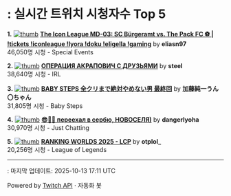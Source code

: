 # : 실시간 트위치 시청자수 Top 5

**1.** [![thumb](https://static-cdn.jtvnw.net/previews-ttv/live_user_eliasn97-320x180.jpg)](https://twitch.tv/eliasn97)
**[The Icon League MD-03: SC Bürgeramt vs. The Pack FC ⚽ | !tickets !iconleague !lyora !doku !eligella !gaming](https://twitch.tv/eliasn97)** by **eliasn97**<br>46,050명 시청  - Special Events

**2.** [![thumb](https://static-cdn.jtvnw.net/previews-ttv/live_user_steel-320x180.jpg)](https://twitch.tv/steel)
**[ОПЕРАЦИЯ АКРАПОВИЧ С ДРУЗЬЯМИ](https://twitch.tv/steel)** by **steel**<br>38,640명 시청  - IRL

**3.** [![thumb](https://static-cdn.jtvnw.net/previews-ttv/live_user_kato_junichi0817-320x180.jpg)](https://twitch.tv/加藤純一うん〇ちゃん)
**[BABY STEPS 全クリまで絶対やめない男 最終回](https://twitch.tv/加藤純一うん〇ちゃん)** by **加藤純一うん〇ちゃん**<br>31,805명 시청  - Baby Steps

**4.** [![thumb](https://static-cdn.jtvnw.net/previews-ttv/live_user_dangerlyoha-320x180.jpg)](https://twitch.tv/dangerlyoha)
**[😎🤙🏿 переехал в сербю, НОВОСЕЛЯ)](https://twitch.tv/dangerlyoha)** by **dangerlyoha**<br>30,970명 시청  - Just Chatting

**5.** [![thumb](https://static-cdn.jtvnw.net/previews-ttv/live_user_otplol_-320x180.jpg)](https://twitch.tv/otplol_)
**[RANKING WORLDS 2025 - LCP](https://twitch.tv/otplol_)** by **otplol_**<br>20,256명 시청  - League of Legends


---
: 마지막 업데이트: 2025-10-13 17:11 UTC

Powered by [Twitch API](https://dev.twitch.tv/docs/api/reference) · 자동화 봇